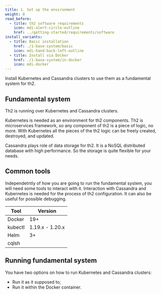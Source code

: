 ```yaml
---
title: 1. Set up the environment
weight: 0
read_before:
  - title: th2 software requirements
    icon: mdi-alert-circle-outline
    href: ../getting-started/requirements/software
install_variants:
  - title: Basic installation
    href: ./1-base-system/basic
    icon: mdi-hand-back-left-outline
  - title: Install via Docker
    href: ./1-base-system/in-docker
    icon: mdi-docker
---
```


Install Kubernetes and Cassandra clusters to use them as a fundamental system for th2.


<!--more-->

## Fundamental system

Th2 is running over Kubernetes and Cassandra clusters.

Kubernetes is needed as an environment for th2 components. Th2 is microservices framework, so any component of th2 is a piece of logic, no more. With Kubernetes all the pieces of the th2 logic can be freely created, destroyed, and updated.

Cassandra plays role of data storage for th2. It is a NoSQL distributed database with high performance. So the storage is quite flexible for your needs.

## Common tools

Independetntly of how you are going to run the fundamental system, you will need some tools to interact with it. Interaction with Cassandra and Kubernetes is needed for the process of th2 configuration. It can also be useful for possible debugging.

| Tool    | Version         |
| ------- | --------------- |
| Docker  | 19+             |
| kubectl | 1.19.x - 1.20.x |
| Helm    | 3+              |
| cqlsh   |                 |


## Running fundamental system

You have two options on how to run Kubernetes and Cassandra clusters:
- Run it as it supposed to;
- Run it within the Docker container.

<recommendations :items="install_variants" ></recommendations>
